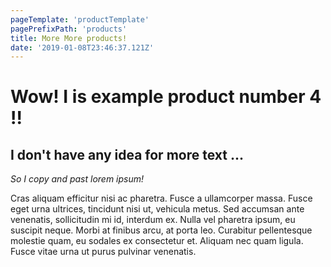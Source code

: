 ```yaml
---
pageTemplate: 'productTemplate'
pagePrefixPath: 'products'
title: More More products!
date: '2019-01-08T23:46:37.121Z'
---
```


# Wow! I is example product number 4 !!

## I don't have any idea for more text ...

_So I copy and past lorem ipsum!_

Cras aliquam efficitur nisi ac pharetra. Fusce a ullamcorper massa. Fusce eget urna ultrices, tincidunt nisi ut, vehicula metus. Sed accumsan ante venenatis, sollicitudin mi id, interdum ex. Nulla vel pharetra ipsum, eu suscipit neque. Morbi at finibus arcu, at porta leo. Curabitur pellentesque molestie quam, eu sodales ex consectetur et. Aliquam nec quam ligula. Fusce vitae urna ut purus pulvinar venenatis.
